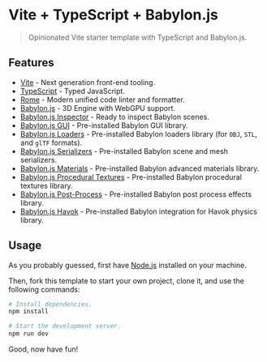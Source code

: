 # Vite + TypeScript + Babylon.js

> Opinionated Vite starter template with TypeScript and Babylon.js.

## Features

- [Vite](https://vitejs.dev/) - Next generation front-end tooling.
- [TypeScript](https://www.typescriptlang.org/) - Typed JavaScript.
- [Rome](https://rome.tools/) - Modern unified code linter and formatter.
- [Babylon.js](https://www.babylonjs.com/) - 3D Engine with WebGPU support.
- [Babylon.js Inspector](https://doc.babylonjs.com/toolsAndResources/inspector) - Ready to inspect Babylon scenes.
- [Babylon.js GUI](https://doc.babylonjs.com/features/featuresDeepDive/gui) - Pre-installed Babylon GUI library.
- [Babylon.js Loaders](https://doc.babylonjs.com/features/featuresDeepDive/importers) - Pre-installed Babylon loaders 
library (for `OBJ`, `STL`, and `glTF` formats).
- [Babylon.js Serializers](https://doc.babylonjs.com/features/featuresDeepDive/importers) - Pre-installed Babylon scene and mesh serializers.
- [Babylon.js Materials](https://doc.babylonjs.com/features/featuresDeepDive/materials) - Pre-installed Babylon advanced materials library.
- [Babylon.js Procedural Textures](https://doc.babylonjs.com/features/featuresDeepDive/materials/using/proceduralTextures) - Pre-installed Babylon procedural textures library.
- [Babylon.js Post-Process](https://doc.babylonjs.com/features/featuresDeepDive/postProcesses) - Pre-installed Babylon post process effects library.
- [Babylon.js Havok](https://doc.babylonjs.com/features/featuresDeepDive/physics/havokPlugin) - Pre-installed Babylon integration for Havok physics library.

## Usage

As you probably guessed, first have [Node.js](https://nodejs.org/en) installed on your machine.

Then, fork this template to start your own project, clone it, and use the following commands:

```bash
# Install dependencies.
npm install

# Start the development server.
npm run dev
```

Good, now have fun!
